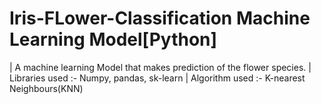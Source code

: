# Iris-FLower-Classification Machine Learning Model[Python]
| A machine learning Model that makes prediction of the flower species.
| Libraries used :- Numpy, pandas, sk-learn
| Algorithm used :- K-nearest Neighbours(KNN)
